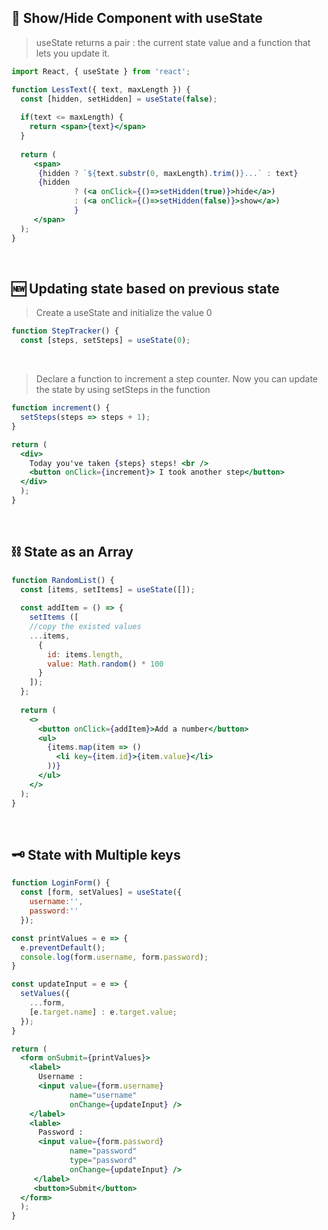 ## 👀 Show/Hide Component with useState
>useState returns a pair : the current state value and 
>a function that lets you update it. 

```jsx
import React, { useState } from 'react';

function LessText({ text, maxLength }) {
  const [hidden, setHidden] = useState(false);
  
  if(text <= maxLength) {
    return <span>{text}</span>
  }
  
  return (
     <span>
      {hidden ? `${text.substr(0, maxLength).trim()}...` : text}
      {hidden 
              ? (<a onClick={()=>setHidden(true)}>hide</a>)
              : (<a onClick={()=>setHidden(false)}>show</a>)
              }
     </span>
  );
}
```

<br>

## 🆕 Updating state based on previous state
>Create a useState and initialize the value 0 

```jsx
function StepTracker() {
  const [steps, setSteps] = useState(0);
```

<br>

>Declare a function to increment a step counter.
>Now you can update the state by using setSteps in the function

```jsx
function increment() {
  setSteps(steps => steps + 1);
}

return (
  <div>
    Today you've taken {steps} steps! <br />
    <button onClick={increment}> I took another step</button>
  </div>
  );
}
```

<br>

## ⛓️ State as an Array

```jsx
function RandomList() {
  const [items, setItems] = useState([]);
  
  const addItem = () => {
    setItems ([
    //copy the existed values
    ...items,
      {
        id: items.length,
        value: Math.random() * 100
      }
    ]);
  };
  
  return (
    <>
      <button onClick={addItem}>Add a number</button>
      <ul>
        {items.map(item => ()
          <li key={item.id}>{item.value}</li>
        ))}
      </ul>
    </>
  );
}
```

<br>

## 🗝️ State with Multiple keys

```jsx
function LoginForm() {
  const [form, setValues] = useState({
    username:'',
    password:''
  });

const printValues = e => {
  e.preventDefault();
  console.log(form.username, form.password);
}

const updateInput = e => {
  setValues({
    ...form,
    [e.target.name] : e.target.value;
  });
}

return (
  <form onSubmit={printValues}>
    <label>
      Username : 
      <input value={form.username}
             name="username"
             onChange={updateInput} />
    </label>
    <lable>
      Password : 
      <input value={form.password}
             name="password"
             type="password"
             onChange={updateInput} />
     </label> 
     <button>Submit</button>
  </form>
  );
}
```

